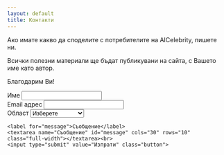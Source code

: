 ```yaml
---
layout: default
title: Контакти
---
```


<div id="contact">
  <!--h3 class="pageTitle">Вашето съобщение</h3-->
  <div class="contactContent">
    <p class="intro">Ако имате какво да споделите с потребителите на AICelebrity, пишете ни.</p>
    <p>Всички полезни материали ще бъдат публикувани на сайта, с Вашето име като автор.</p>
    <p>Благодарим Ви!</p>
  </div>
  <form action="https://formspree.io/f/xyyayvkj" method="POST">
    <label for="name">Име</label>
    <input type="text" id="name" name="Име" class="full-width"><br>
    <label for="email">Email адрес</label>
    <input type="email" id="email" name="Email" class="full-width"><br>
    Област 
    <select name="Локация" id="state" required="">
      <option value="" selected="" disabled="">Изберете</option>
      <option value="София">София</option>
      <option value="Пловдив">Пловдив</option>
      <option value="Варна">Варна</option>
      <option value="Бургас">Бургас</option>
      <option value="Друго" disabled="">------</option>
      <option value="Благоевград">Благоевград</option>
      <option value="Велико Търново">Велико Търново</option>
      <option value="Видин">Видин</option>
      <option value="Враца">Враца</option>
      <option value="Габрово">Габрово</option>
      <option value="Добрич">Добрич</option>
      <option value="Кърджали">Кърджали</option>
      <option value="Кюстендил">Кюстендил</option>
      <option value="Ловеч">Ловеч</option>
      <option value="Монтана">Монтана</option>
      <option value="Пазарджик">Пазарджик</option>
      <option value="Перник">Перник</option>
      <option value="Плевен">Плевен</option>
      <option value="Разград">Разград</option>
      <option value="Русе">Русе</option>
      <option value="Силистра">Силистра</option>
      <option value="Сливен">Сливен</option>
      <option value="Смолян">Смолян</option>
      <option value="Стара Загора">Стара Загора</option>
      <option value="Търговище">Търговище</option>
      <option value="Хасково">Хасково</option>
      <option value="Шумен">Шумен</option>
      <option value="Ямбол">Ямбол</option>
    </select>

    <label for="message">Съобщение</label>
    <textarea name="Съобщение" id="message" cols="30" rows="10" class="full-width"></textarea><br>
    <input type="submit" value="Изпрати" class="button">
  </form>
</div>
